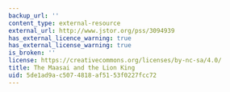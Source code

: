 ```yaml
---
backup_url: ''
content_type: external-resource
external_url: http://www.jstor.org/pss/3094939
has_external_licence_warning: true
has_external_license_warning: true
is_broken: ''
license: https://creativecommons.org/licenses/by-nc-sa/4.0/
title: The Maasai and the Lion King
uid: 5de1ad9a-c507-4818-af51-53f0227fcc72
---
```

